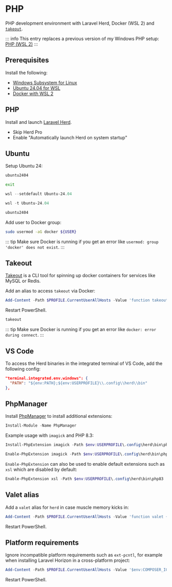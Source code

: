 # PHP

PHP development environment with Laravel Herd, Docker (WSL 2) and [`takeout`](https://github.com/tighten/takeout).

::: info
This entry replaces a previous version of my Windows PHP setup: [PHP (WSL 2)](php-wsl2)
:::

## Prerequisites

Install the following:
* [Windows Subsystem for Linux](https://www.microsoft.com/store/productid/9P9TQF7MRM4R)
* [Ubuntu 24.04 for WSL](https://www.microsoft.com/store/productid/9nz3klhxdjp5)
* [Docker with WSL 2](https://docs.docker.com/docker-for-windows/wsl/)

## PHP

Install and launch [Laravel Herd](https://herd.laravel.com/windows).
* Skip Herd Pro
* Enable "Automatically launch Herd on system startup"

## Ubuntu

Setup Ubuntu 24:

```ps1
ubuntu2404
```

```bash
exit
```

```ps1
wsl --setdefault Ubuntu-24.04
```

```ps1
wsl -t Ubuntu-24.04
```

```ps1
ubuntu2404
```

Add user to Docker group:

```bash
sudo usermod -aG docker ${USER}
```

::: tip
Make sure Docker is running if you get an error like `usermod: group 'docker' does not exist`.
:::

## Takeout

[Takeout](https://github.com/tighten/takeout) is a CLI tool for spinning up docker containers for services like MySQL or Redis.

Add an alias to access `takeout` via Docker:

```ps1
Add-Content -Path $PROFILE.CurrentUserAllHosts -Value 'function takeout { docker run --rm -v //var/run/docker.sock:/var/run/docker.sock -it tighten/takeout:latest $args }'
```

Restart PowerShell.

```ps1
takeout
```

::: tip
Make sure Docker is running if you get an error like `docker: error during connect`.
:::

## VS Code 

To access the Herd binaries in the integrated terminal of VS Code, add the following config:

```json
"terminal.integrated.env.windows": {
  "PATH": "${env:PATH};${env:USERPROFILE}\\.config\\herd\\bin"
},
```

## PhpManager

Install [PhpManager](https://www.powershellgallery.com/packages/PhpManager) to install additional extensions:

```ps1
Install-Module -Name PhpManager
```

Example usage with `imagick` and PHP 8.3:

```ps1
Install-PhpExtension imagick -Path $env:USERPROFILE\.config\herd\bin\php83
```

```ps1
Enable-PhpExtension imagick -Path $env:USERPROFILE\.config\herd\bin\php83
```

`Enable-PhpExtension` can also be used to enable default extensions such as `xsl` which are disabled by default:

```ps1
Enable-PhpExtension xsl -Path $env:USERPROFILE\.config\herd\bin\php83
```

## Valet alias

Add a `valet` alias for `herd` in case muscle memory kicks in:

```ps1
Add-Content -Path $PROFILE.CurrentUserAllHosts -Value 'function valet { herd @Args }'
```

Restart PowerShell.

## Platform requirements

Ignore incompatible platform requirements such as `ext-pcntl`, for example when installing Laravel Horizon in a cross-platform project:

```ps1
Add-Content -Path $PROFILE.CurrentUserAllHosts -Value '$env:COMPOSER_IGNORE_PLATFORM_REQ = "ext-pcntl,ext-posix"'
```

Restart PowerShell.
